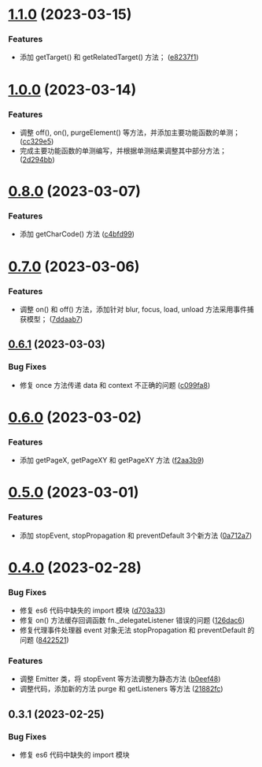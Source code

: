 # [1.1.0](https://github.com/yaohaixiao/delegate.js/compare/1.0.0...1.1.0) (2023-03-15)


### Features

* 添加 getTarget() 和 getRelatedTarget() 方法； ([e8237f1](https://github.com/yaohaixiao/delegate.js/commit/e8237f116282573bdaffe53bd8455e9117300eb7))



# [1.0.0](https://github.com/yaohaixiao/delegate.js/compare/0.8.0...1.0.0) (2023-03-14)


### Features

* 调整 off(), on(), purgeElement() 等方法，并添加主要功能函数的单测； ([cc329e5](https://github.com/yaohaixiao/delegate.js/commit/cc329e5bf378fca7b3b04c70a36bb6ffe73ab4d4))
* 完成主要功能函数的单测编写，并根据单测结果调整其中部分方法； ([2d294bb](https://github.com/yaohaixiao/delegate.js/commit/2d294bb8e04f21cd661067992406909056ad95a2))



# [0.8.0](https://github.com/yaohaixiao/delegate.js/compare/0.7.0...0.8.0) (2023-03-07)


### Features

* 添加 getCharCode() 方法 ([c4bfd99](https://github.com/yaohaixiao/delegate.js/commit/c4bfd9995172aad9eb26ab6fcdfaafa1c5d83427))



# [0.7.0](https://github.com/yaohaixiao/delegate.js/compare/0.6.1...0.7.0) (2023-03-06)


### Features

* 调整 on() 和 off() 方法，添加针对 blur, focus, load, unload 方法采用事件捕获模型； ([7ddaab7](https://github.com/yaohaixiao/delegate.js/commit/7ddaab7229d004154e6943cf598a3a55cfcdb39a))



## [0.6.1](https://github.com/yaohaixiao/delegate.js/compare/0.6.0...0.6.1) (2023-03-03)


### Bug Fixes

* 修复 once 方法传递 data 和 context 不正确的问题 ([c099fa8](https://github.com/yaohaixiao/delegate.js/commit/c099fa85bf300dbcb168b2b92ff48b76f3d83593))



# [0.6.0](https://github.com/yaohaixiao/delegate.js/compare/0.5.0...0.6.0) (2023-03-02)


### Features

* 添加 getPageX, getPageXY 和 getPageXY 方法 ([f2aa3b9](https://github.com/yaohaixiao/delegate.js/commit/f2aa3b9b806ff02abe9649a1e740bcc940641ae9))



# [0.5.0](https://github.com/yaohaixiao/delegate.js/compare/0.4.0...0.5.0) (2023-03-01)


### Features

* 添加 stopEvent, stopPropagation 和 preventDefault 3个新方法 ([0a712a7](https://github.com/yaohaixiao/delegate.js/commit/0a712a7741516d5eeb4941c1710ff783264b318f))



# [0.4.0](https://github.com/yaohaixiao/delegate.js/compare/0.3.1...0.4.0) (2023-02-28)


### Bug Fixes

* 修复 es6 代码中缺失的 import 模块 ([d703a33](https://github.com/yaohaixiao/delegate.js/commit/d703a3302d07534d1850ac049cd8b0cc88cf2eaf))
* 修复 on() 方法缓存回调函数 fn._delegateListener 错误的问题 ([126dac6](https://github.com/yaohaixiao/delegate.js/commit/126dac6033b25dd7309bb77b0369cde123d5303e))
* 修复代理事件处理器 event 对象无法 stopPropagation 和 preventDefault 的问题 ([8422521](https://github.com/yaohaixiao/delegate.js/commit/84225218afeb0177828bbafc1fbf9a4b4661ca03))


### Features

* 调整 Emitter 类，将 stopEvent 等方法调整为静态方法 ([b0eef48](https://github.com/yaohaixiao/delegate.js/commit/b0eef48aad7418b925ec52a9be0fd9253c39b4b0))
* 调整代码，添加新的方法 purge 和 getListeners 等方法 ([21882fc](https://github.com/yaohaixiao/delegate.js/commit/21882fc9486d51ac2eb917f46e4150ae9a443b5c))



## 0.3.1 (2023-02-25)


### Bug Fixes

* 修复 es6 代码中缺失的 import 模块
